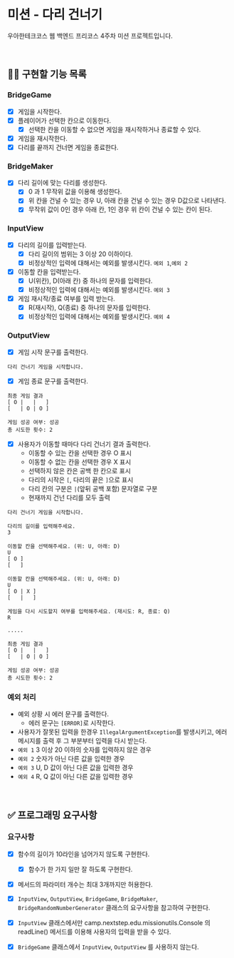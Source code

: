 # 미션 - 다리 건너기
우아한테크코스 웹 백엔드 프리코스 4주차 미션 프로젝트입니다.

<br>

## 👩‍💻 구현할 기능 목록
### BridgeGame
- [x] 게임을 시작한다.
- [x] 플레이어가 선택한 칸으로 이동한다.
    - [x] 선택한 칸을 이동할 수 없으면 게임을 재시작하거나 종료할 수 있다.
- [x] 게임을 재시작한다.
- [x] 다리를 끝까지 건너면 게임을 종료한다.

### BridgeMaker
- [x] 다리 길이에 맞는 다리를 생성한다.
    - [x] 0 과 1 무작위 값을 이용해 생성한다.
    - [x] 위 칸을 건널 수 있는 경우 U, 아래 칸을 건널 수 있는 경우 D값으로 나타낸다.
    - [x] 무작위 값이 0인 경우 아래 칸, 1인 경우 위 칸이 건널 수 있는 칸이 된다.

### InputView
- [x] 다리의 길이를 입력받는다.
  - [x] 다리 길이의 범위는 3 이상 20 이하이다. 
  - [x] 비정상적인 입력에 대해서는 예외를 발생시킨다. `예외 1`,`예외 2`
- [x] 이동할 칸을 입력받는다.
  - [x] U(위칸), D(아래 칸) 중 하나의 문자를 입력한다.
  - [x] 비정상적인 입력에 대해서는 예외를 발생시킨다.  `예외 3`
- [x] 게임 재시작/종료 여부를 입력 받는다.
  - [x] R(재시작), Q(종료) 중 하나의 문자를 입력한다.
  - [x] 비정상적인 입력에 대해서는 예외를 발생시킨다. `예외 4`

### OutputView
- [x] 게임 시작 문구를 출력한다.
```
다리 건너기 게임을 시작합니다.
```
- [x] 게임 종료 문구를 출력한다.
```
최종 게임 결과
[ O |   |   ]
[   | O | O ]

게임 성공 여부: 성공
총 시도한 횟수: 2
```
- [x] 사용자가 이동할 때마다 다리 건너기 결과 출력한다.
  - 이동할 수 있는 칸을 선택한 경우 O 표시
  - 이동할 수 없는 칸을 선택한 경우 X 표시
  - 선택하지 않은 칸은 공백 한 칸으로 표시
  - 다리의 시작은 `[`, 다리의 끝은 `]`으로 표시
  - 다리 칸의 구분은 `|`(앞뒤 공백 포함) 문자열로 구분
  - 현재까지 건넌 다리를 모두 출력
```
다리 건너기 게임을 시작합니다.

다리의 길이를 입력해주세요.
3

이동할 칸을 선택해주세요. (위: U, 아래: D)
U
[ O ]
[   ]

이동할 칸을 선택해주세요. (위: U, 아래: D)
U
[ O | X ]
[   |   ]

게임을 다시 시도할지 여부를 입력해주세요. (재시도: R, 종료: Q)
R

.....

최종 게임 결과
[ O |   |   ]
[   | O | O ]

게임 성공 여부: 성공
총 시도한 횟수: 2
```
### 예외 처리
- 예외 상황 시 에러 문구를 출력한다.
    - 에러 문구는 `[ERROR]`로 시작한다.
- 사용자가 잘못된 입력을 한경우 `IllegalArgumentException`를 발생시키고, 에러 메시지를 출력 후 그 부분부터 입력을 다시 받는다.
- `예외 1` 3 이상 20 이하의 숫자를 입력하지 않은 경우
- `예외 2` 숫자가 아닌 다른 값을 입력한 경우
- `예외 3` U, D 값이 아닌 다른 값을 입력한 경우
- `예외 4` R, Q 값이 아닌 다른 값을 입력한 경우

<br>

## ✅ 프로그래밍 요구사항

### 요구사항
- [x] 함수의 길이가 10라인을 넘어가지 않도록 구현한다.
    - [x] 함수가 한 가지 일만 잘 하도록 구현한다.
- [x] 메서드의 파라미터 개수는 최대 3개까지만 허용한다.
- [x] `InputView`, `OutputView`, `BridgeGame`, `BridgeMaker`, `BridgeRandomNumberGenerator` 클래스의 요구사항을 참고하여 구현한다.
- [x] `InputView` 클래스에서만 camp.nextstep.edu.missionutils.Console 의 readLine() 메서드를 이용해 사용자의 입력을 받을 수 있다.
- [x] `BridgeGame` 클래스에서 `InputView`, `OutputView` 를 사용하지 않는다.


